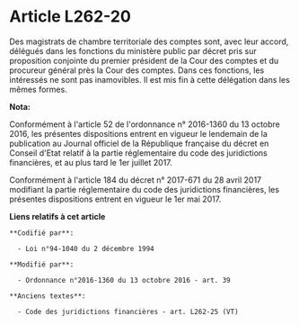 # Article L262-20

Des magistrats de chambre territoriale des comptes sont, avec leur accord, délégués dans les fonctions du ministère public
par décret pris sur proposition conjointe du premier président de la Cour des comptes et du procureur général près la Cour
des comptes. Dans ces fonctions, les intéressés ne sont pas inamovibles. Il est mis fin à cette délégation dans les mêmes
formes.

**Nota:**

Conformément à l'article 52 de l'ordonnance n° 2016-1360 du 13 octobre 2016, les présentes dispositions entrent en vigueur le
lendemain de la publication au Journal officiel de la République française du décret en Conseil d'Etat relatif à la partie
réglementaire du code des juridictions financières, et au plus tard le 1er juillet 2017.

Conformément à l'article 184 du décret n° 2017-671 du 28 avril 2017 modifiant la partie réglementaire du code des
juridictions financières, les présentes dispositions entrent en vigueur le 1er mai 2017.

**Liens relatifs à cet article**

	**Codifié par**:

	  - Loi n°94-1040 du 2 décembre 1994

	**Modifié par**:

	  - Ordonnance n°2016-1360 du 13 octobre 2016 - art. 39

	**Anciens textes**:

	  - Code des juridictions financières - art. L262-25 (VT)
